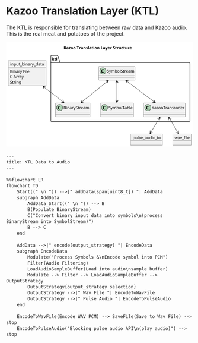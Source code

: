 # Kazoo Translation Layer (KTL)

The KTL is responsible for translating between raw data and Kazoo audio. This is the real meat and potatoes of the
project.

![KTL Structure](uml/ktl_structure.png)

```mermaid
---
title: KTL Data to Audio
---

%%flowchart LR
flowchart TD
    Start((" \n ")) -->|" addData(span[uint8_t]) "| AddData
    subgraph AddData
        AddData_Start((" \n ")) --> B
        B(Populate BinaryStream)
        C("Convert binary input data into symbols\n(process BinaryStream into SymbolStream)")
        B --> C
    end

    AddData -->|" encode(output_strategy) "| EncodeData
    subgraph EncodeData
        Modulate("Process Symbols &\nEncode symbol into PCM")
        Filter(Audio Filtering)
        LoadAudioSampleBuffer(Load into audio\nsample buffer)
        Modulate --> Filter --> LoadAudioSampleBuffer --> OutputStrategy
        OutputStrategy{output_strategy selection}
        OutputStrategy -->|" Wav File "| EncodeToWavFile
        OutputStrategy -->|" Pulse Audio "| EncodeToPulseAudio
    end

    EncodeToWavFile(Encode WAV PCM) --> SaveFile(Save to Wav File) --> stop
    EncodeToPulseAudio("Blocking pulse audio API\n(play audio)") --> stop

```